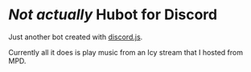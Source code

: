 # _Not actually_ Hubot for Discord

Just another bot created with [discord.js](https://github.com/hydrabolt/discord.js).

Currently all it does is play music from an Icy stream that I hosted from MPD.
